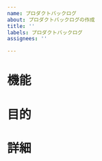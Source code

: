 ```yaml
---
name: プロダクトバックログ
about: プロダクトバックログの作成
title: ''
labels: プロダクトバックログ
assignees: ''

---
```


# 機能
<!-- ほしい機能を書く -->
<!-- 例: ログイン機能 -->

# 目的
<!-- 機能を追加する目的を書く -->
<!-- 機密情報なので利用者を制限したい -->

# 詳細
<!-- 機能の詳細を書く -->
<!-- 全正社員が社員番号とパスワードで認証する -->
